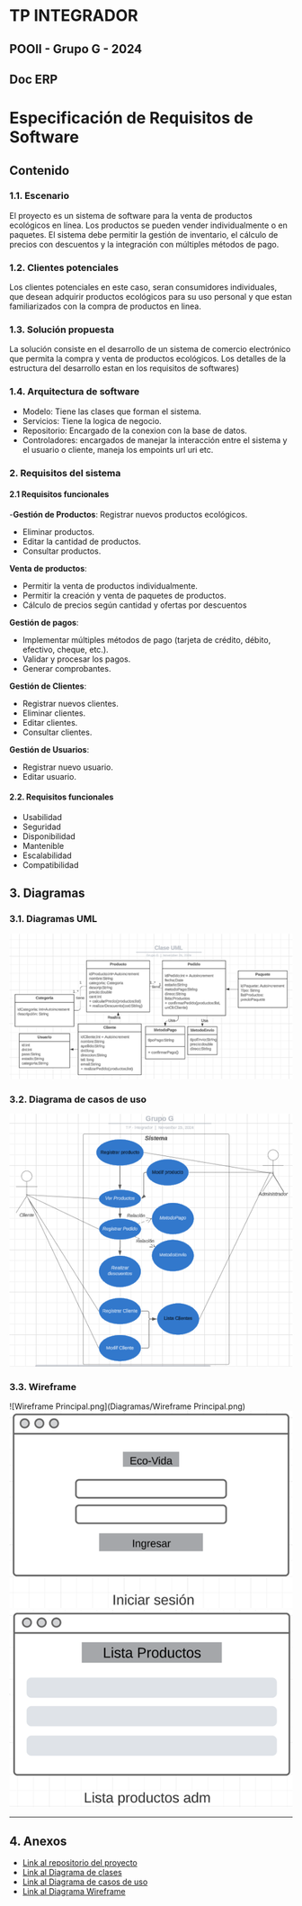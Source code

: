 # TP INTEGRADOR
## POOII - Grupo G - 2024

 ## Doc ERP
# Especificación de Requisitos de Software 

## Contenido
### 1.1. Escenario 
El proyecto es un sistema de software para la venta de productos ecológicos en línea. Los productos se pueden vender individualmente o en paquetes. El sistema debe permitir la
gestión de inventario, el cálculo de precios con descuentos y la integración con múltiples métodos de pago.

### 1.2. Clientes potenciales
Los clientes potenciales en este caso, seran consumidores individuales,
que desean adquirir productos ecológicos para su uso personal y que 
estan familiarizados con la compra de productos en linea.
### 1.3. Solución propuesta
La solución consiste en el desarrollo de un sistema de 
comercio electrónico que permita la compra y venta de productos ecológicos.
Los detalles de la estructura del desarrollo estan en los requisitos de softwares)
### 1.4. Arquitectura de software
- Modelo: Tiene las clases que forman el sistema.
- Servicios: Tiene la logica de negocio.
- Repositorio: Encargado de la conexion con la base de datos.
- Controladores:  encargados de manejar la interacción entre el sistema y el usuario o cliente, maneja los empoints url uri etc.

### 2. Requisitos del sistema
#### 2.1 Requisitos funcionales 
-**Gestión de Productos**:
Registrar nuevos productos ecológicos.
- Eliminar productos.
- Editar la cantidad de productos.
- Consultar productos.

**Venta de productos**:
- Permitir la venta de productos individualmente.
- Permitir la creación y venta de paquetes de productos.
- Cálculo de precios según cantidad y ofertas por descuentos

**Gestión de pagos**:
- Implementar múltiples métodos de pago (tarjeta de crédito, débito, efectivo, cheque, etc.).
- Validar y procesar los pagos.
- Generar comprobantes.

**Gestión de Clientes**:
- Registrar nuevos clientes.
- Eliminar clientes.
- Editar clientes.
- Consultar clientes.

**Gestión de Usuarios**:
- Registrar nuevo usuario.
- Editar usuario.



#### 2.2. Requisitos funcionales
- Usabilidad
- Seguridad
- Disponibilidad
- Mantenible
- Escalabilidad
- Compatibilidad



## 3. Diagramas
### 3.1. Diagramas UML
![uml.png](Diagramas%2Fuml.png)
### 3.2. Diagrama de casos de uso
![CasoU.png](Diagramas%2FCasoU.png)
### 3.3. Wireframe
![Wireframe Principal.png](Diagramas/Wireframe Principal.png)
![Wireframe log.png](Diagramas%2FWireframe%20log.png)
![Wireframe lista Prod.png](Diagramas%2FWireframe%20lista%20Prod.png)

---


## 4. Anexos
- [Link al repositorio del proyecto](https://github.com/krutkidaniel2020/TP-Integrador-POO-II-2024-Grupo-G)
- [Link al Diagrama de clases](https://lucid.app/lucidchart/3a95d578-62f8-4deb-970f-735bc61bd399/edit?invitationId=inv_274d60e4-6fa3-4efb-9a2c-bf391ce77002)
- [Link al Diagrama de casos de uso](https://lucid.app/lucidchart/1b27851e-6b6f-4e83-b1d2-3bb51eacdb22/edit?invitationId=inv_e99d1c86-608c-4823-8944-699316cdb3dd)
- [Link al Diagrama Wireframe](https://lucid.app/lucidchart/b21a08b5-faac-41d8-8677-d85988fbb925/edit?viewport_loc=58%2C-154%2C2310%2C1047%2C0_0&invitationId=inv_6d2672cb-c31e-4b3e-8581-e1fdc365a63f)